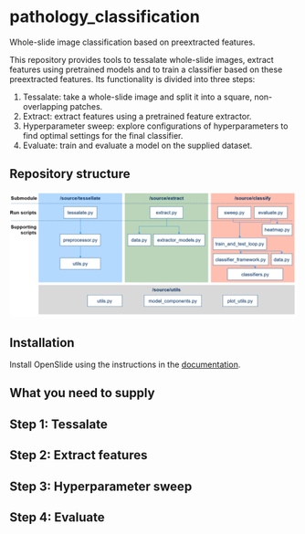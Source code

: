 # pathology_classification
Whole-slide image classification based on preextracted features.

This repository provides tools to tessalate whole-slide images, extract features using pretrained models and to train a classifier based on these preextracted features. Its functionality is divided into three steps:
1. Tessalate: take a whole-slide image and split it into a square, non-overlapping patches.
2. Extract: extract features using a pretrained feature extractor.
3. Hyperparameter sweep: explore configurations of hyperparameters to find optimal settings for the final classifier.
4. Evaluate: train and evaluate a model on the supplied dataset.

## Repository structure
![Repository structure](repository_structure.png)

## Installation
Install OpenSlide using the instructions in the [documentation](https://openslide.org/api/python/#installing). 

## What you need to supply

## Step 1: Tessalate

## Step 2: Extract features

## Step 3: Hyperparameter sweep

## Step 4: Evaluate
